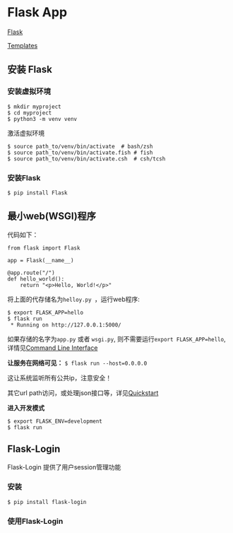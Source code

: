 # Flask App

[Flask](https://flask.palletsprojects.com/en/2.0.x/)

[Templates](https://flask.palletsprojects.com/en/2.0.x/templating/)

## 安装 Flask
### 安装虚拟环境

```
$ mkdir myproject
$ cd myproject
$ python3 -m venv venv
```

激活虚拟环境
```
$ source path_to/venv/bin/activate	# bash/zsh
$ source path_to/venv/bin/activate.fish	# fish
$ source path_to/venv/bin/activate.csh	# csh/tcsh
```

### 安装Flask
```
$ pip install Flask
```

## 最小web(WSGI)程序

代码如下：

```
from flask import Flask

app = Flask(__name__)

@app.route("/")
def hello_world():
    return "<p>Hello, World!</p>"
```
将上面的代存储名为`helloy.py `，运行web程序:

```
$ export FLASK_APP=hello
$ flask run
 * Running on http://127.0.0.1:5000/
```
如果存储的名字为`app.py` 或者 `wsgi.py`, 则不需要运行`export FLASK_APP=hello`, 详情见[Command Line Interface](https://flask.palletsprojects.com/en/2.0.x/cli/)

**让服务在网络可见：**
`$ flask run --host=0.0.0.0`

这让系统监听所有公共ip，注意安全！

其它url path访问，或处理json接口等，详见[Quickstart](https://flask.palletsprojects.com/en/2.0.x/quickstart/#a-minimal-application)

**进入开发模式**

```
$ export FLASK_ENV=development
$ flask run
```

## Flask-Login
Flask-Login 提供了用户session管理功能
### 安装

```
$ pip install flask-login
```

### 使用Flask-Login




